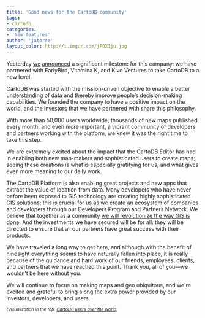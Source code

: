 ```yaml
---
title: 'Good news for the CartoDB community'
tags:
- cartodb
categories:
- 'New features'
author: 'jatorre'
layout_color: http://i.imgur.com/jF0X1ju.jpg
---
```


Yesterday [we](http://bits.blogs.nytimes.com/2014/09/10/cartodb-interactive-mapping-start-up-raises-7-million/) [announced](http://techcrunch.com/2014/09/10/mapping-startup-cartodb-raises-8m-to-aim-at-being-a-geospatial-standard/) a significant milestone for this company: we have partnered with EarlyBird, Vitamina K, and Kivo Ventures to take CartoDB to a new level. 

CartoDB was started with the mission-driven objective to enable a better understanding of data and thereby improve people’s decision-making capabilities. We founded the company to have a positive impact on the world, and the investors that we have partnered with share this philosophy.

With more than 50,000 users worldwide, thousands of new maps published every month, and even more important, a vibrant community of developers and partners working with the platform, we knew it was the right time to take this step. 

We are extremely excited about the impact that the CartoDB Editor has had in enabling both new map-makers and sophisticated users to create maps; seeing these creations is what is especially gratifying for us, and what gives even more meaning to our daily work.

The CartoDB Platform is also enabling great projects and new apps that extract the value of location from data. Many developers who have never before been exposed to GIS technology are creating highly sophisticated GIS solutions; this is crucial for us as we create an ecosystem of companies and developers through our Developers Program and Partners Network. We believe that together as a community [we will revolutionize the way GIS is done](http://cartodb.com/marketplace). And the investments we have secured will be for all: they will be directed to ensure that all our partners have great success with their products.

We have traveled a long way to get here, and although with the benefit of hindsight everything seems to have naturally fallen into place, it is really because of the guidance and hard work of our friends, employees, clients, and partners that we have reached this point. Thank you, all of you—we wouldn’t be here without you.

We will continue to focus on making maps and geo ubiquitous, and we're excited and grateful to bring along the extra power provided by our investors, developers, and users.

<small style="font-size: 80%"><i>(Visualization in the top: <a href="http://team.cartodb.com/u/jatorre-cloud/viz/bdd89372-39d0-11e4-8787-0e10bcd91c2b/public_map">CartoDB users over the world</a>)</i></small>

